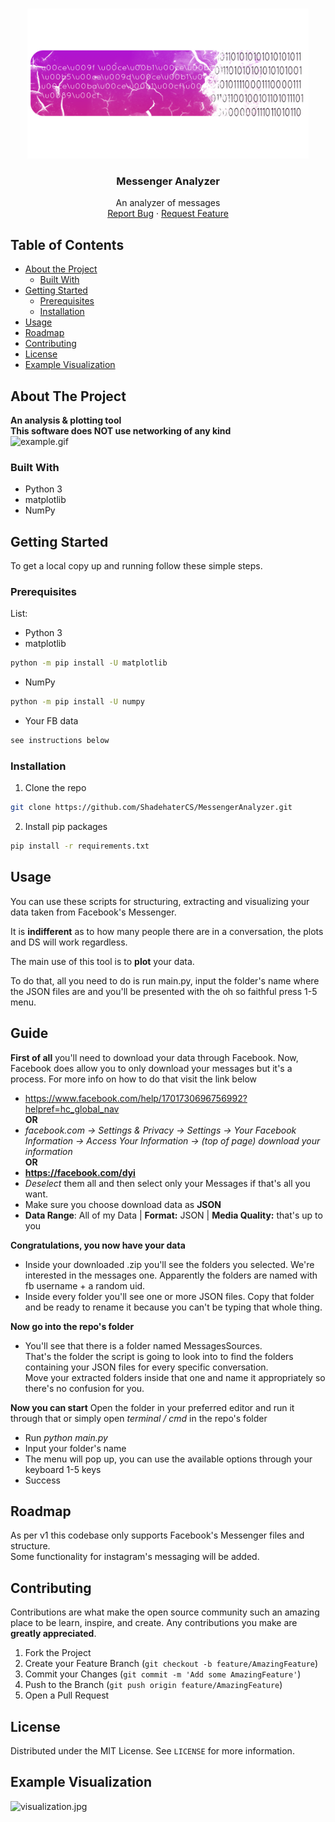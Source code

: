<!--
*** Thanks for checking out this README Template. If you have a suggestion that would
*** make this better, please fork the repo and create a pull request or simply open
*** an issue with the tag "enhancement".
*** Thanks again! Now go create something AMAZING! :D
***
***
***
*** To avoid retyping too much info. Do a search and replace for the following:
*** github_username, repo_name, twitter_handle, email
-->


<!-- PROJECT SHIELDS -->
<!--
*** I'm using markdown "reference style" links for readability.
*** Reference links are enclosed in brackets [ ] instead of parentheses ( ).
*** See the bottom of this document for the declaration of the reference variables
*** for contributors-url, forks-url, etc. This is an optional, concise syntax you may use.
*** https://www.markdownguide.org/basic-syntax/#reference-style-links
-->

<!-- PROJECT LOGO -->
<br />
<p align="center">
  <a href="https://github.com/github_username/repo_name">
    <img src="images/logo.png" alt="Logo" width="450" height="240">
  </a>

  <h3 align="center">Messenger Analyzer</h3>

  <p align="center">
    An analyzer of messages
    <br />
    <a href="https://github.com/ShadehaterCS/TheMessengerProject/issues">Report Bug</a>
    ·
    <a href="https://github.com/ShadehaterCS/TheMessengerProject/issues">Request Feature</a>
  </p>
</p>



<!-- TABLE OF CONTENTS -->
## Table of Contents

* [About the Project](#about-the-project)
  * [Built With](#built-with)
* [Getting Started](#getting-started)
  * [Prerequisites](#prerequisites)
  * [Installation](#installation)
* [Usage](#usage)
* [Roadmap](#roadmap)
* [Contributing](#contributing)
* [License](#license)
* [Example Visualization](#example-visualization)


<!-- ABOUT THE PROJECT -->
## About The Project
**An analysis & plotting tool**  
**This software does NOT use networking of any kind**  
![example.gif](https://media.giphy.com/media/16nTbGPdl2bHO08okk/giphy.gif)
### Built With

* []()Python 3
* []()matplotlib
* []()NumPy

<!-- GETTING STARTED -->
## Getting Started

To get a local copy up and running follow these simple steps.

### Prerequisites
List:
* Python 3
* matplotlib
```sh
python -m pip install -U matplotlib
```
* NumPy
```sh
python -m pip install -U numpy
```
* Your FB data
```sh
see instructions below
```

### Installation

1. Clone the repo
```sh
git clone https://github.com/ShadehaterCS/MessengerAnalyzer.git
```
2. Install pip packages
```sh
pip install -r requirements.txt
```

<!-- USAGE EXAMPLES -->
## Usage

You can use these scripts for structuring, extracting and visualizing your data taken from Facebook's Messenger.  

It is **indifferent** as to how many people there are in a conversation, the plots and DS will work regardless.  

The main use of this tool is to **plot** your data.  

To do that, all you need to do is run main.py, input the folder's name where the JSON files are and you'll be presented with the oh so faithful press 1-5 menu.  

## Guide
**First of all** you'll need to download your data through Facebook. Now, Facebook does allow you to only download your messages but it's a process. For more info on how to do that visit the link below
* []() https://www.facebook.com/help/1701730696756992?helpref=hc_global_nav  
**OR**  
* []() *facebook.com -> Settings & Privacy -> Settings -> Your Facebook Information -> Access Your Information -> (top of page) download your information*  
**OR**
* []() **https://facebook.com/dyi**  
* []() *Deselect* them all and then select only your Messages if that's all you want.
* []() Make sure you choose download data as **JSON**
* []() **Data Range**: All of my Data | **Format:** JSON | **Media Quality:** that's up to you  

**Congratulations, you now have your data**  
* []() Inside your downloaded .zip you'll see the folders you selected. We're interested in the messages one. Apparently the folders are named with fb username + a random uid.
* []() Inside every folder you'll see one or more JSON files. Copy that folder and be ready to rename it because you can't be typing that whole thing.  

**Now go into the repo's folder**
* []()You'll see that there is a folder named MessagesSources.  
That's the folder the script is going to look into to find the folders containing your JSON files for every specific conversation.  
Move your extracted folders inside that one and name it appropriately so there's no confusion for you.  

**Now you can start**
Open the folder in your preferred editor and run it through that or simply open *terminal / cmd* in the repo's folder  
* []() Run *python main.py*  
* []() Input your folder's name
* []() The menu will pop up, you can use the available options through your keyboard 1-5 keys
* []() Success  
<!-- ROADMAP -->
## Roadmap

As per v1 this codebase only supports Facebook's Messenger files and structure.  
Some functionality for instagram's messaging will be added.


<!-- CONTRIBUTING -->
## Contributing

Contributions are what make the open source community such an amazing place to be learn, inspire, and create. Any contributions you make are **greatly appreciated**.

1. Fork the Project
2. Create your Feature Branch (`git checkout -b feature/AmazingFeature`)
3. Commit your Changes (`git commit -m 'Add some AmazingFeature'`)
4. Push to the Branch (`git push origin feature/AmazingFeature`)
5. Open a Pull Request



<!-- LICENSE -->
## License

Distributed under the MIT License. See `LICENSE` for more information.

<!-- EXAMPLE -->
## Example Visualization
![visualization.jpg](https://i.imgur.com/BF0jIOU.jpg)

<!-- MARKDOWN LINKS & IMAGES -->
<!-- https://www.markdownguide.org/basic-syntax/#reference-style-links -->
[issues-url]: https://github.com/ShadehaterCS/MessengerAnalyzer/issues
[license-url]: https://github.com/ShadehaterCS/MessengerAnalyzer/blob/master/LICENSE.txt
